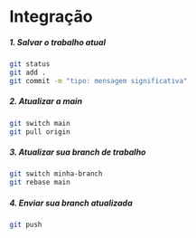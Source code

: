 # Integração

##### 1. Salvar o trabalho atual
```bash
git status
git add .
git commit -m "tipo: mensagem significativa"
```

##### 2. Atualizar a main
```bash
git switch main
git pull origin
```

##### 3. Atualizar sua branch de trabalho
```bash
git switch minha-branch
git rebase main
```

##### 4. Enviar sua branch atualizada
```bash
git push
```

